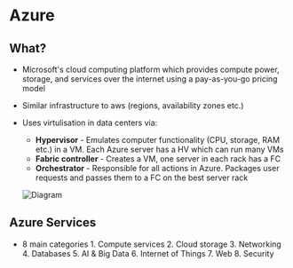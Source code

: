 # Azure

## What?
* Microsoft's cloud computing platform which provides compute power, storage, and services over the internet using a pay-as-you-go pricing model
* Similar infrastructure to aws (regions, availability zones etc.)
* Uses virtulisation in data centers via:
    * **Hypervisor** - Emulates computer functionality (CPU, storage, RAM etc.) in a VM. Each Azure server has a HV which can run many VMs
    * **Fabric controller** - Creates a VM, one server in each rack has a FC
    * **Orchestrator** - Responsible for all actions in Azure. Packages user requests and passes them to a FC on the best server rack
    
    ![Diagram](https://github.com/Assad-Zahieer/BobsProject/blob/master/Azure-compute-node.jpg)

## Azure Services
* 8 main categories
      1. Compute services
      2. Cloud storage
      3. Networking
      4. Databases
      5. AI & Big Data
      6. Internet of Things
      7. Web
      8. Security
